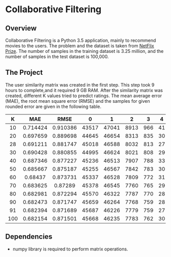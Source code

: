 # Collaborative Filtering

## Overview
Collaborative Filtering is a Python 3.5 application, mainly to recommend movies to the users. The problem and the dataset is taken from [NetFlix Prize](http://www.netflixprize.com/rules). The number of samples in the training dataset is 3.25 million, and the number of samples in the test dataset is 100,000.

## The Project
The user similarity matrix was created in the first step. This step took 9 hours to complete,and it required 9 GB RAM. After the similarity matrix was created, different K values tried to predict ratings. The mean average error (MAE), the root mean square error (RMSE) and the samples for given rounded error are given in the following table.

| K   | MAE      | RMSE     |    0  |    1   |   2  |  3  |  4 | 5 |
|:---:|:--------:|:--------:|:-----:|:------:|:----:|:---:|:--:|:-:|
|  10 | 0.714424 | 0.910386 | 43517 |  47041 | 8913 | 966 | 41 | 0 |
|  20 | 0.697659 | 0.889698 | 44645 |  46654 | 8313 | 835 | 30 | 1 |
|  28 | 0.691211 | 0.881747 | 45018 |  46588 | 8032 | 813 | 27 | 0 |
|  30 | 0.690428 | 0.880855 | 44995 |  46624 | 8021 | 808 | 29 | 1 |
|  40 | 0.687346 | 0.877227 | 45236 |  46513 | 7907 | 788 | 33 | 1 |
|  50 | 0.685667 | 0.875187 | 45255 |  46567 | 7842 | 783 | 30 | 1 |
|  60 | 0.68437  | 0.873731 | 45337 |  46528 | 7809 | 772 | 31 | 1 |
|  70 | 0.683625 | 0.87289  | 45378 |  46545 | 7760 | 765 | 29 | 1 |
|  80 | 0.682981 | 0.872294 | 45570 |  46322 | 7787 | 770 | 28 | 1 |
|  90 | 0.682473 | 0.871747 | 45659 |  46264 | 7768 | 759 | 28 | 0 |
|  91 | 0.682394 | 0.871689 | 45687 |  46226 | 7779 | 759 | 27 | 0 |
| 100 | 0.682154 | 0.871501 | 45668 |  46235 | 7783 | 762 | 30 | 0 |

## Dependencies
* numpy library is required to perform matrix operations.